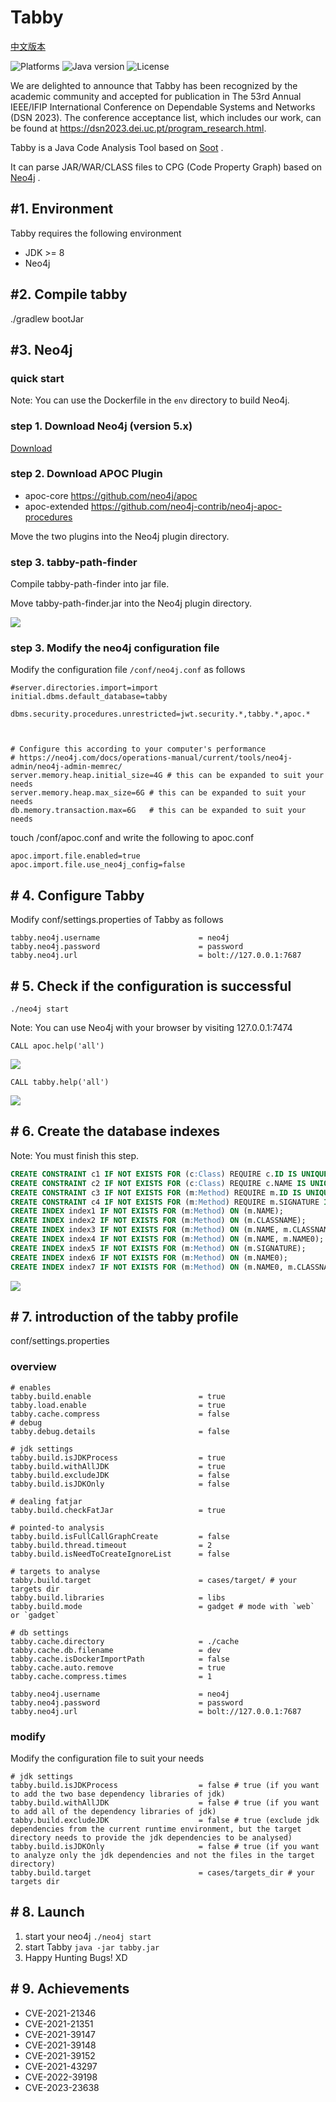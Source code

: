 # Tabby

[中文版本](https://github.com/wh1t3p1g/tabby/blob/master/README.md)

![Platforms](https://img.shields.io/badge/Platforms-OSX-green.svg)
![Java version](https://img.shields.io/badge/Java-8+-blue.svg)
![License](https://img.shields.io/badge/License-apache%202-green.svg)

We are delighted to announce that Tabby has been recognized by the academic community and accepted for publication in The 53rd Annual IEEE/IFIP International Conference on Dependable Systems and Networks (DSN 2023). The conference acceptance list, which includes our work, can be found at https://dsn2023.dei.uc.pt/program_research.html.

Tabby is a Java Code Analysis Tool based on [Soot](https://github.com/soot-oss/soot) .

It can parse JAR/WAR/CLASS files to CPG (Code Property Graph) based on [Neo4j](https://neo4j.com/) .

## #1. Environment

Tabby requires the following environment
- JDK >= 8
- Neo4j 

## #2. Compile tabby

./gradlew bootJar

## #3. Neo4j 

### quick start

Note: You can use the Dockerfile in the ```env``` directory to build Neo4j.

### step 1. Download Neo4j (version 5.x)

[Download](https://neo4j.com/download/)

### step 2.  Download APOC Plugin

- apoc-core          https://github.com/neo4j/apoc
- apoc-extended  https://github.com/neo4j-contrib/neo4j-apoc-procedures

Move the two plugins into the Neo4j plugin directory.

### step 3. tabby-path-finder

Compile tabby-path-finder into jar file.

Move  tabby-path-finder.jar into the Neo4j plugin directory.

![](doc/assets/Neo4j/image-20230110234134821.png)

### step 3. Modify the neo4j configuration file

Modify the configuration file ``/conf/neo4j.conf`` as follows

```
#server.directories.import=import
initial.dbms.default_database=tabby

dbms.security.procedures.unrestricted=jwt.security.*,tabby.*,apoc.*



# Configure this according to your computer's performance
# https://neo4j.com/docs/operations-manual/current/tools/neo4j-admin/neo4j-admin-memrec/
server.memory.heap.initial_size=4G # this can be expanded to suit your needs
server.memory.heap.max_size=6G # this can be expanded to suit your needs
db.memory.transaction.max=6G   # this can be expanded to suit your needs
```

touch /conf/apoc.conf and write the following to apoc.conf

```
apoc.import.file.enabled=true
apoc.import.file.use_neo4j_config=false
```



## # 4. Configure Tabby

Modify conf/settings.properties of Tabby as follows

```
tabby.neo4j.username                      = neo4j  
tabby.neo4j.password                      = password  
tabby.neo4j.url                           = bolt://127.0.0.1:7687
```



## # 5. Check if the configuration is successful

``./neo4j start``

Note: You can use Neo4j with your browser by visiting 127.0.0.1:7474

 `CALL apoc.help('all')`

![](doc/assets/Neo4j/image-20230110233659101.jpeg)

 `CALL tabby.help('all')`

![](doc/assets/Neo4j/image-20230110233750744.png)



## # 6. Create the  database indexes

Note: You must finish this step.

```sql
CREATE CONSTRAINT c1 IF NOT EXISTS FOR (c:Class) REQUIRE c.ID IS UNIQUE;
CREATE CONSTRAINT c2 IF NOT EXISTS FOR (c:Class) REQUIRE c.NAME IS UNIQUE;
CREATE CONSTRAINT c3 IF NOT EXISTS FOR (m:Method) REQUIRE m.ID IS UNIQUE;
CREATE CONSTRAINT c4 IF NOT EXISTS FOR (m:Method) REQUIRE m.SIGNATURE IS UNIQUE;
CREATE INDEX index1 IF NOT EXISTS FOR (m:Method) ON (m.NAME);
CREATE INDEX index2 IF NOT EXISTS FOR (m:Method) ON (m.CLASSNAME);
CREATE INDEX index3 IF NOT EXISTS FOR (m:Method) ON (m.NAME, m.CLASSNAME);
CREATE INDEX index4 IF NOT EXISTS FOR (m:Method) ON (m.NAME, m.NAME0);
CREATE INDEX index5 IF NOT EXISTS FOR (m:Method) ON (m.SIGNATURE);
CREATE INDEX index6 IF NOT EXISTS FOR (m:Method) ON (m.NAME0);
CREATE INDEX index7 IF NOT EXISTS FOR (m:Method) ON (m.NAME0, m.CLASSNAME);
```

![](doc/assets/Neo4j/image-20230110233750745.png)

## # 7. introduction of the tabby profile

conf/settings.properties

### overview

```properties
# enables  
tabby.build.enable                        = true  
tabby.load.enable                         = true  
tabby.cache.compress                      = false  
# debug  
tabby.debug.details                       = false  
  
# jdk settings  
tabby.build.isJDKProcess                  = true  
tabby.build.withAllJDK                    = true  
tabby.build.excludeJDK                    = false  
tabby.build.isJDKOnly                     = false  
  
# dealing fatjar  
tabby.build.checkFatJar                   = true  
  
# pointed-to analysis  
tabby.build.isFullCallGraphCreate         = false  
tabby.build.thread.timeout                = 2  
tabby.build.isNeedToCreateIgnoreList      = false  
  
# targets to analyse  
tabby.build.target                        = cases/target/ # your targets dir
tabby.build.libraries                     = libs  
tabby.build.mode                          = gadget # mode with `web` or `gadget`  
  
# db settings  
tabby.cache.directory                     = ./cache
tabby.cache.db.filename                   = dev
tabby.cache.isDockerImportPath            = false
tabby.cache.auto.remove                   = true
tabby.cache.compress.times                = 1
  
tabby.neo4j.username                      = neo4j  
tabby.neo4j.password                      = password  
tabby.neo4j.url                           = bolt://127.0.0.1:7687
```



### modify

Modify the configuration file to suit your needs

```properties
# jdk settings
tabby.build.isJDKProcess                  = false # true (if you want to add the two base dependency libraries of jdk)
tabby.build.withAllJDK                    = false # true (if you want to add all of the dependency libraries of jdk)
tabby.build.excludeJDK                    = false # true (exclude jdk dependencies from the current runtime environment, but the target directory needs to provide the jdk dependencies to be analysed)
tabby.build.isJDKOnly                     = false # true (if you want to analyze only the jdk dependencies and not the files in the target directory)
tabby.build.target                        = cases/targets_dir # your targets dir
```



## # 8. Launch

1. start your neo4j ``./neo4j start``
2. start Tabby ``java -jar tabby.jar``
3. Happy Hunting Bugs! XD



## # 9. Achievements

+ CVE-2021-21346
+ CVE-2021-21351
+ CVE-2021-39147
+ CVE-2021-39148
+ CVE-2021-39152
+ CVE-2021-43297
+ CVE-2022-39198
+ CVE-2023-23638



